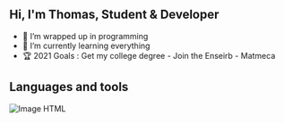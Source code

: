 ## Hi, I'm Thomas, Student & Developer
- 👀 I’m wrapped up in programming
- 🌱 I’m currently learning everything
- :trophy: 2021 Goals : Get my college degree - Join the Enseirb - Matmeca

## Languages and tools
![Image HTML](https://fr.wikipedia.org/wiki/Hypertext_Markup_Language#/media/Fichier:HTML5_logo_and_wordmark.svg)

